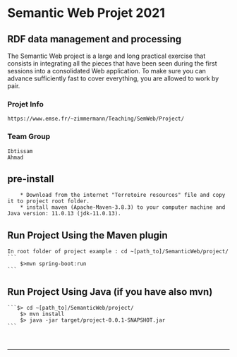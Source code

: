# Semantic Web Projet 2021

## RDF data management and processing

The Semantic Web project is a large and long practical exercise that consists in integrating all the pieces that have been seen during the first sessions into a consolidated Web application. To make sure you can advance sufficiently fast to cover everything, you are allowed to work by pair.

### Projet Info

    https://www.emse.fr/~zimmermann/Teaching/SemWeb/Project/

### Team Group

    Ibtissam
    Ahmad

## pre-install

```
    * Download from the internet "Terretoire resources" file and copy it to project root folder.
    * install maven (Apache-Maven-3.8.3) to your computer machine and Java version: 11.0.13 (jdk-11.0.13).
```

## Run Project Using the Maven plugin

    In root folder of project example : cd ~[path_to]/SemanticWeb/project/
    ```
        $>mvn spring-boot:run
    ```

## Run Project Using Java (if you have also mvn)

    ```$> cd ~[path_to]/SemanticWeb/project/
        $> mvn install
        $> java -jar target/project-0.0.1-SNAPSHOT.jar
    ```

<br /><hr>
